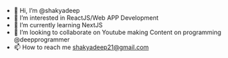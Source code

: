 - 👋 Hi, I’m @shakyadeep
- 👀 I’m interested in ReactJS/Web APP Development
- 🌱 I’m currently learning NextJS
- 💞️ I’m looking to collaborate on Youtube making Content on programming @deepprogrammer
- 📫 How to reach me shakyadeep21@gmail.com

<!---
shakyadeep/shakyadeep is a ✨ special ✨ repository because its `README.md` (this file) appears on your GitHub profile.
You can click the Preview link to take a look at your changes.
--->
